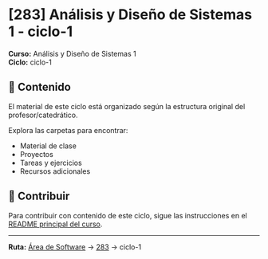 # [283] Análisis y Diseño de Sistemas 1 - ciclo-1

**Curso:** Análisis y Diseño de Sistemas 1  
**Ciclo:** ciclo-1

## 📁 Contenido

El material de este ciclo está organizado según la estructura original del profesor/catedrático.

Explora las carpetas para encontrar:
- Material de clase
- Proyectos
- Tareas y ejercicios
- Recursos adicionales

## 🤝 Contribuir

Para contribuir con contenido de este ciclo, sigue las instrucciones en el [README principal del curso](../README.md).

---

**Ruta:** [Área de Software](../../) → [283](..) → ciclo-1
